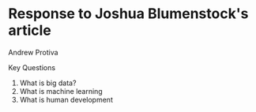 # Response to Joshua Blumenstock's article

Andrew Protiva

Key Questions
1. What is big data?
2. What is machine learning
3. What is human development
